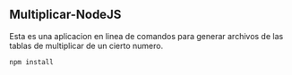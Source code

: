 

## Multiplicar-NodeJS

Esta es una aplicacion en linea de comandos para generar archivos de las tablas de multiplicar de un cierto numero.

```
npm install
```
